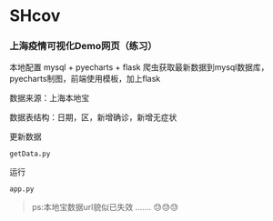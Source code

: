 # SHcov
### 上海疫情可视化Demo网页（练习）
本地配置
mysql + pyecharts + flask
爬虫获取最新数据到mysql数据库，pyecharts制图，前端使用模板，加上flask

数据来源：上海本地宝

数据表结构：日期，区，新增确诊，新增无症状

更新数据
```
getData.py
```
运行
```
app.py
```
> ps:本地宝数据url貌似已失效 ....... :sweat::sweat::sweat:
